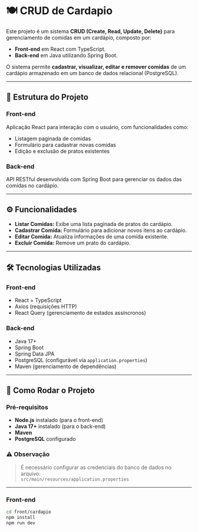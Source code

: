 # 🍽️ CRUD de Cardapio

Este projeto é um sistema **CRUD (Create, Read, Update, Delete)** para gerenciamento de comidas em um cardápio, composto por:

- **Front-end** em React com TypeScript.
- **Back-end** em Java utilizando Spring Boot.

O sistema permite **cadastrar, visualizar, editar e remover comidas** de um cardápio armazenado em um banco de dados relacional (PostgreSQL).

---

## 📁 Estrutura do Projeto

### Front-end
Aplicação React para interação com o usuário, com funcionalidades como:

- Listagem paginada de comidas
- Formulário para cadastrar novas comidas
- Edição e exclusão de pratos existentes

### Back-end
API RESTful desenvolvida com Spring Boot para gerenciar os dados das comidas no cardápio.

---

## ⚙️ Funcionalidades

- **Listar Comidas:** Exibe uma lista paginada de pratos do cardápio.
- **Cadastrar Comida:** Formulário para adicionar novos itens ao cardápio.
- **Editar Comida:** Atualiza informações de uma comida existente.
- **Excluir Comida:** Remove um prato do cardápio.

---

## 🛠️ Tecnologias Utilizadas

### Front-end
- React + TypeScript
- Axios (requisições HTTP)
- React Query (gerenciamento de estados assíncronos)

### Back-end
- Java 17+
- Spring Boot
- Spring Data JPA
- PostgreSQL (configurável via `application.properties`)
- Maven (gerenciamento de dependências)

---

## 🚀 Como Rodar o Projeto

### Pré-requisitos
- **Node.js** instalado (para o front-end)
- **Java 17+** instalado (para o back-end)
- **Maven**
- **PostgreSQL** configurado

### ⚠️ Observação
> É necessário configurar as credenciais do banco de dados no arquivo:  
> `src/main/resources/application.properties`

---

### Front-end
```bash
cd front/cardapio
npm install
npm run dev
